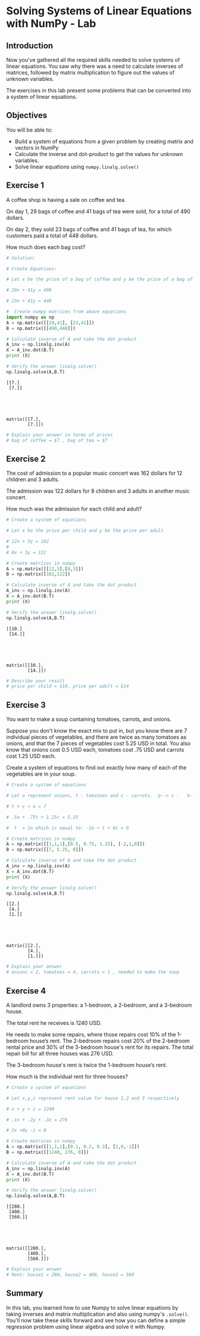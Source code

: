 
# Solving Systems of Linear Equations with NumPy - Lab

## Introduction 

Now you've gathered all the required skills needed to solve systems of linear equations. You saw why there was a need to calculate inverses of matrices, followed by matrix multiplication to figure out the values of unknown variables. 

The exercises in this lab present some problems that can be converted into a system of linear equations. 

## Objectives
You will be able to:

* Build a system of equations from a given problem by creating matrix and vectors in NumPy
* Calculate the inverse and dot-product to get the values for unknown variables.
* Solve linear equations using `numpy.linalg.solve()`

## Exercise 1

A coffee shop is having a sale on coffee and tea. 

On day 1, 29 bags of coffee and 41 bags of tea were sold, for a total of 490 dollars.

On day 2, they sold 23 bags of coffee and 41 bags of tea, for which customers paid a total of 448 dollars.  

How much does each bag cost?


```python
# Solution:

# Create Equations:

# Let x be the price of a bag of coffee and y be the price of a bag of tea. 

# 29x + 41y = 490

# 23x + 41y = 448

#  Create numpy matrices from above equations
import numpy as np
A = np.matrix([[29,41], [23,41]])
B = np.matrix([[490,448]])

# Calculate inverse of A and take the dot product
A_inv = np.linalg.inv(A)
X = A_inv.dot(B.T)
print (X)

# Verify the answer linalg.solve()
np.linalg.solve(A,B.T)

```

    [[7.]
     [7.]]





    matrix([[7.],
            [7.]])




```python
# Explain your answer in terms of prices
# bag of coffee = $7 , bag of tea = $7
```

## Exercise 2

The cost of admission to a popular music concert was 162 dollars for 12 children and 3 adults. 

The admission was 122 dollars for 8 children and 3 adults in another music concert. 

How much was the admission for each child and adult?


```python
# Create a system of equations

# Let x be the price per child and y be the price per adult

# 12x + 3y = 162 
# 
# 8x + 3y = 122 

# Create matrices in numpy 
A = np.matrix([[12,3],[8,3]])
B = np.matrix([162,122])

# Calculate inverse of A and take the dot product
A_inv = np.linalg.inv(A)
X = A_inv.dot(B.T)
print (X)

# Verify the answer linalg.solve()
np.linalg.solve(A,B.T)
```

    [[10.]
     [14.]]





    matrix([[10.],
            [14.]])




```python
# Describe your result
# price per child = $10, price per adult = $14
```

## Exercise 3

You want to make a soup containing tomatoes, carrots, and onions.

Suppose you don't know the exact mix to put in, but you know there are 7 individual pieces of vegetables, and there are twice as many tomatoes as onions, and that the 7 pieces of vegetables cost 5.25 USD in total. 
You also know that onions cost 0.5 USD each, tomatoes cost .75 USD and carrots cost 1.25 USD each.

Create a system of equations to find out exactly how many of each of the vegetables are in your soup.


```python
# Create a system of equations

# Let o represent onions, t - tomatoes and c - carrots.  p--> c .   b--> o, 0---> t

# t + c + o = 7

# .5o + .75t + 1.25c = 5.25

#  t  = 2o which is equal to: -2o + t + 0c = 0

# Create matrices in numpy 
A = np.matrix([[1,1,1],[0.5, 0.75, 1.25], [-2,1,0]])
B = np.matrix([[7, 5.25, 0]])

# Calculate inverse of A and take the dot product
A_inv = np.linalg.inv(A)
X = A_inv.dot(B.T)
print (X)

# Verify the answer linalg.solve()
np.linalg.solve(A,B.T)
```

    [[2.]
     [4.]
     [1.]]





    matrix([[2.],
            [4.],
            [1.]])




```python
# Explain your answer
# onions = 2, tomatoes = 4, carrots = 1 , needed to make the soup
```

## Exercise 4

A landlord owns 3 properties: a 1-bedroom, a 2-bedroom, and a 3-bedroom house. 

The total rent he receives is 1240 USD. 

He needs to make some repairs, where those repairs cost 10% of the 1-bedroom house’s rent. The 2-bedroom repairs cost 20% of the 2-bedroom rental price and 30% of the 3-bedroom house's rent for its repairs.  The total repair bill for all three houses was 276 USD. 

The 3-bedroom house's rent is twice the 1-bedroom house’s rent. 

How much is the individual rent for three houses?


```python
# Create a system of equations

# Let x,y,z represent rent value for house 1,2 and 3 respectively

# x + y + z = 1240

# .1x + .2y + .3z = 276

# 2x +0y -z = 0

# Create matrices in numpy 
A = np.matrix([[1,1,1],[0.1, 0.2, 0.3], [2,0,-1]])
B = np.matrix([[1240, 276, 0]])

# Calculate inverse of A and take the dot product
A_inv = np.linalg.inv(A)
X = A_inv.dot(B.T)
print (X)

# Verify the answer linalg.solve()
np.linalg.solve(A,B.T)
```

    [[280.]
     [400.]
     [560.]]





    matrix([[280.],
            [400.],
            [560.]])




```python
# Explain your answer
# Rent: house1 = 280, house2 = 400, house3 = 560
```

## Summary
In this lab, you learned how to use Numpy to solve linear equations by taking inverses and matrix multiplication and also using numpy's `.solve()`. You'll now take these skills forward and see how you can define a simple regression problem using linear algebra and solve it with Numpy. 
